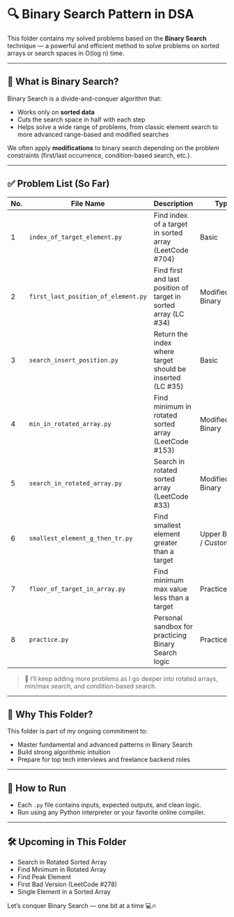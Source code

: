 # 🔍 Binary Search Pattern in DSA

This folder contains my solved problems based on the **Binary Search** technique — a powerful and efficient method to solve problems on sorted arrays or search spaces in O(log n) time.

---

## 📌 What is Binary Search?

Binary Search is a divide-and-conquer algorithm that:
- Works only on **sorted data**
- Cuts the search space in half with each step
- Helps solve a wide range of problems, from classic element search to more advanced range-based and modified searches

We often apply **modifications** to binary search depending on the problem constraints (first/last occurrence, condition-based search, etc.).

---

## ✅ Problem List (So Far)

| No. | File Name                          | Description                                                        | Type             |
|-----|------------------------------------|--------------------------------------------------------------------|------------------|
| 1   | `index_of_target_element.py`       | Find index of a target in sorted array (LeetCode #704)             | Basic            |
| 2   | `first_last_position_of_element.py`| Find first and last position of target in sorted array (LC #34)    | Modified Binary  |
| 3   | `search_insert_position.py`        | Return the index where target should be inserted (LC #35)          | Basic            |
| 4   | `min_in_rotated_array.py`          | Find minimum in rotated sorted array (LeetCode #153)               | Modified Binary  |
| 5   | `search_in_rotated_array.py`       | Search in rotated sorted array (LeetCode #33)                      | Modified Binary  |
| 6   | `smallest_element_g_then_tr.py`    | Find smallest element greater than a target                        | Upper Bound / Custom |
| 7   | `floor_of_target_in_array.py`      | Find minimum max value less than a target                          | Practice/Extra   |
| 8   | `practice.py`                      | Personal sandbox for practicing Binary Search logic                | Practice/Extra   |

> 🧠 I’ll keep adding more problems as I go deeper into rotated arrays, min/max search, and condition-based search.

---

## 🧠 Why This Folder?

This folder is part of my ongoing commitment to:
- Master fundamental and advanced patterns in Binary Search
- Build strong algorithmic intuition
- Prepare for top tech interviews and freelance backend roles

---

## 📎 How to Run

- Each `.py` file contains inputs, expected outputs, and clean logic.
- Run using any Python interpreter or your favorite online compiler.

---

## 🛠️ Upcoming in This Folder

- Search in Rotated Sorted Array
- Find Minimum in Rotated Array
- Find Peak Element
- First Bad Version (LeetCode #278)
- Single Element in a Sorted Array

Let’s conquer Binary Search — one bit at a time 💻🔥
